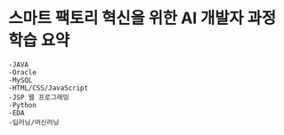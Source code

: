 
# 스마트 팩토리 혁신을 위한 AI 개발자 과정 학습 요약

	-JAVA
	-Oracle
	-MySQL
	-HTML/CSS/JavaScript
	-JSP 웹 프로그래밍
	-Python
	-EDA
	-딥러닝/머신러닝
